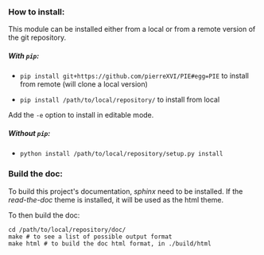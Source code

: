 ### How to install:

This module can be installed either from a local or from a remote version of the git repository.

##### With `pip`:

- `pip install git+https://github.com/pierreXVI/PIE#egg=PIE` to install from remote (will clone a local version)

- `pip install /path/to/local/repository/` to install from local

Add the `-e` option to install in editable mode.

##### Without `pip`:

- `python install /path/to/local/repository/setup.py install`

### Build the doc:

To build this project's documentation, *sphinx* need to be installed.
If the *read-the-doc* theme is installed, it will be used as the html theme.

To then build the doc:
~~~
cd /path/to/local/repository/doc/
make # to see a list of possible output format
make html # to build the doc html format, in ./build/html
~~~
